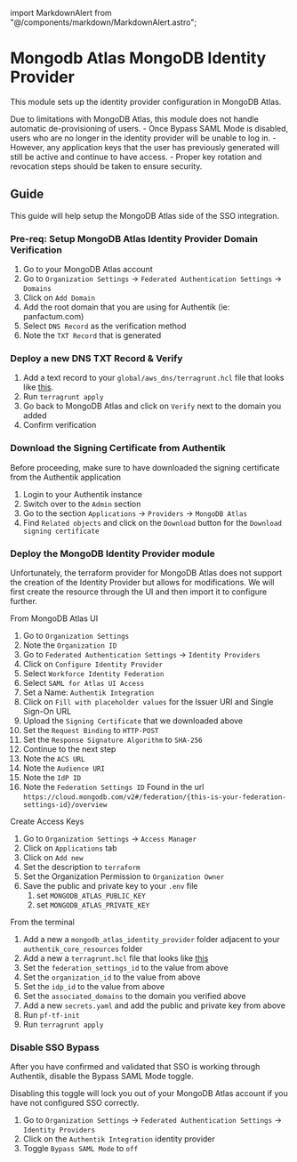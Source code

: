 import MarkdownAlert from "@/components/markdown/MarkdownAlert.astro";

# Mongodb Atlas MongoDB Identity Provider

This module sets up the identity provider configuration in MongoDB Atlas.

<MarkdownAlert severity="warning">
  Due to limitations with MongoDB Atlas, this module does not handle automatic de-provisioning of users. 
  - Once Bypass SAML Mode is disabled, users who are no longer in the identity provider will be unable to log in.
  - However, any application keys that the user has previously generated will still be active and continue to have access.
  - Proper key rotation and revocation steps should be taken to ensure security.
</MarkdownAlert>

## Guide

This guide will help setup the MongoDB Atlas side of the SSO integration.

### Pre-req: Setup MongoDB Atlas Identity Provider Domain Verification

1. Go to your MongoDB Atlas account
2. Go to `Organization Settings` -> `Federated Authentication Settings` -> `Domains`
3. Click on `Add Domain`
4. Add the root domain that you are using for Authentik (ie: panfactum.com)
5. Select `DNS Record` as the verification method
6. Note the `TXT Record` that is generated

### Deploy a new DNS TXT Record & Verify

1. Add a text record to your `global/aws_dns/terragrunt.hcl` file that looks like [this](https://github.com/Panfactum/stack/blob/__PANFACTUM_VERSION_MAIN__/packages/reference/environments/production/global/aws_dns_records/terragrunt.hcl#118).
2. Run `terragrunt apply`
3. Go back to MongoDB Atlas and click on `Verify` next to the domain you added
4. Confirm verification

### Download the Signing Certificate from Authentik

Before proceeding, make sure to have downloaded the signing certificate from the Authentik application
1. Login to your Authentik instance
2. Switch over to the `Admin` section
3. Go to the section `Applications` -> `Providers` -> `MongoDB Atlas`
4. Find `Related objects` and click on the `Download` button for the `Download signing certificate`

### Deploy the MongoDB Identity Provider module

Unfortunately, the terraform provider for MongoDB Atlas does not support the creation of the Identity Provider but allows for modifications. 
We will first create the resource through the UI and then import it to configure further.

From MongoDB Atlas UI
1. Go to `Organization Settings`
2. Note the `Organization ID`
3. Go to `Federated Authentication Settings` -> `Identity Providers`
4. Click on `Configure Identity Provider`
5. Select `Workforce Identity Federation`
6. Select `SAML for Atlas UI Access`
7. Set a Name: `Authentik Integration`
8. Click on `Fill with placeholder values` for the Issuer URI and Single Sign-On URL
9. Upload the `Signing Certificate` that we downloaded above
10. Set the `Request Binding` to `HTTP-POST`
11. Set the `Response Signature Algorithm` to `SHA-256`
12. Continue to the next step 
13. Note the `ACS URL`
14. Note the `Audience URI`
15. Note the `IdP ID`
16. Note the `Federation Settings ID` Found in the url `https://cloud.mongodb.com/v2#/federation/{this-is-your-federation-settings-id}/overview`

Create Access Keys
1. Go to `Organization Settings` -> `Access Manager`
2. Click on `Applications` tab
3. Click on `Add new`
4. Set the description to `terraform`
5. Set the Organization Permission to `Organization Owner`
6. Save the public and private key to your `.env` file
   1. set `MONGODB_ATLAS_PUBLIC_KEY`
   2. set `MONGODB_ATLAS_PRIVATE_KEY`

From the terminal
1. Add a new a `mongodb_atlas_identity_provider` folder adjacent to your `authentik_core_resources` folder
2. Add a new a `terragrunt.hcl` file that looks like [this](https://github.com/Panfactum/stack/blob/__PANFACTUM_VERSION_MAIN__/packages/reference/environments/production/us-east-2/mongodb_atlas_identity_provider/terragrunt.hcl)
3. Set the `federation_settings_id` to the value from above 
4. Set the `organization_id` to the value from above
5. Set the `idp_id` to the value from above
6. Set the `associated_domains` to the domain you verified above
7. Add a new `secrets.yaml` and add the public and private key from above
8. Run `pf-tf-init`
9. Run `terragrunt apply`

### Disable SSO Bypass

After you have confirmed and validated that SSO is working through Authentik, disable the Bypass SAML Mode toggle.

<MarkdownAlert severity="warning">
  Disabling this toggle will lock you out of your MongoDB Atlas account if you have not configured SSO correctly.
</MarkdownAlert>

1. Go to `Organization Settings` -> `Federated Authentication Settings` -> `Identity Providers`
2. Click on the `Authentik Integration` identity provider
3. Toggle `Bypass SAML Mode` to `off`